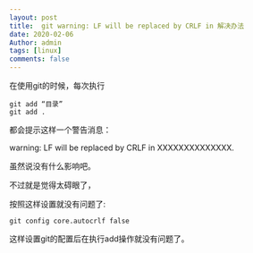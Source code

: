```yaml
---
layout: post
title:  git warning: LF will be replaced by CRLF in 解决办法
date: 2020-02-06
Author: admin
tags: [linux]
comments: false
---
```

在使用git的时候，每次执行
```
git add “目录”
git add .
```
都会提示这样一个警告消息：

warning: LF will be replaced by CRLF in XXXXXXXXXXXXXX.

虽然说没有什么影响吧。

不过就是觉得太碍眼了，

按照这样设置就没有问题了:
```
git config core.autocrlf false
```
这样设置git的配置后在执行add操作就没有问题了。
